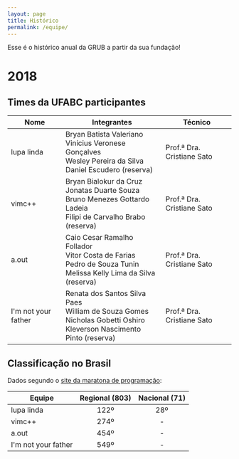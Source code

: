 ```yaml
---
layout: page
title: Histórico
permalink: /equipe/
---
```


Esse é o histórico anual da GRUB a partir da sua fundação!

# 2018

## Times da UFABC participantes

| Nome                | Integrantes                                                  | Técnico                    |
| ------------------- | ------------------------------------------------------------ | -------------------------- |
| lupa linda          | Bryan Batista Valeriano <br>Vinícius Veronese Gonçalves<br>Wesley Pereira da Silva<br>Daniel Escudero (reserva) | Prof.ª Dra. Cristiane Sato |
| vimc++              | Bryan Bialokur da Cruz<br>Jonatas Duarte Souza<br>Bruno Menezes Gottardo Ladeia<br>Filipi de Carvalho Brabo (reserva) | Prof.ª Dra. Cristiane Sato |
| a.out               | Caio Cesar Ramalho Follador <br>Vitor Costa de Farias <br>Pedro de Souza Tunin<br>Melissa Kelly Lima da Silva (reserva) | Prof.ª Dra. Cristiane Sato |
| I'm not your father | Renata dos Santos Silva Paes<br>William de Souza Gomes<br>Nicholas Gobetti Oshiro<br>Kleverson Nascimento Pinto (reserva) | Prof.ª Dra. Cristiane Sato |

## Classificação no Brasil

Dados segundo o [site da maratona de programação](http://maratona.ime.usp.br/hist/2018/):

| Equipe              | Regional (803) | Nacional (71) |
| ------------------- | :------------: | :-----------: |
| lupa linda          |      122º      |      28º      |
| vimc++              |      274º      |       -       |
| a.out               |      454º      |       -       |
| I'm not your father |      549º      |       -       |

